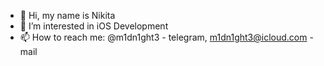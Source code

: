 - 👋 Hi, my name is Nikita
- 👀 I’m interested in iOS Development
- 📫 How to reach me: @m1dn1ght3 - telegram, m1dn1ght3@icloud.com - mail


